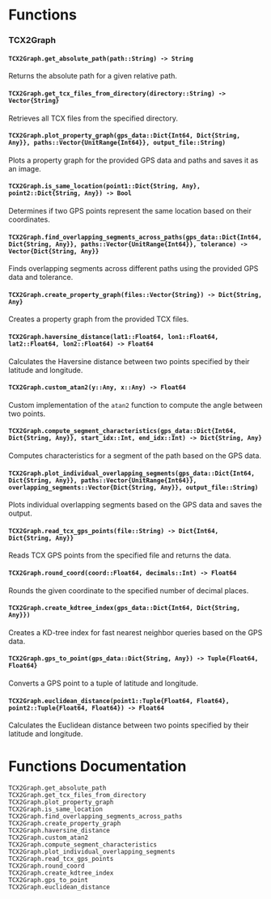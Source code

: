 # Functions

### TCX2Graph

#### `TCX2Graph.get_absolute_path(path::String) -> String`
Returns the absolute path for a given relative path.

#### `TCX2Graph.get_tcx_files_from_directory(directory::String) -> Vector{String}`
Retrieves all TCX files from the specified directory.

#### `TCX2Graph.plot_property_graph(gps_data::Dict{Int64, Dict{String, Any}}, paths::Vector{UnitRange{Int64}}, output_file::String)`
Plots a property graph for the provided GPS data and paths and saves it as an image.

#### `TCX2Graph.is_same_location(point1::Dict{String, Any}, point2::Dict{String, Any}) -> Bool`
Determines if two GPS points represent the same location based on their coordinates.

#### `TCX2Graph.find_overlapping_segments_across_paths(gps_data::Dict{Int64, Dict{String, Any}}, paths::Vector{UnitRange{Int64}}, tolerance) -> Vector{Dict{String, Any}}`
Finds overlapping segments across different paths using the provided GPS data and tolerance.

#### `TCX2Graph.create_property_graph(files::Vector{String}) -> Dict{String, Any}`
Creates a property graph from the provided TCX files.

#### `TCX2Graph.haversine_distance(lat1::Float64, lon1::Float64, lat2::Float64, lon2::Float64) -> Float64`
Calculates the Haversine distance between two points specified by their latitude and longitude.

#### `TCX2Graph.custom_atan2(y::Any, x::Any) -> Float64`
Custom implementation of the `atan2` function to compute the angle between two points.

#### `TCX2Graph.compute_segment_characteristics(gps_data::Dict{Int64, Dict{String, Any}}, start_idx::Int, end_idx::Int) -> Dict{String, Any}`
Computes characteristics for a segment of the path based on the GPS data.

#### `TCX2Graph.plot_individual_overlapping_segments(gps_data::Dict{Int64, Dict{String, Any}}, paths::Vector{UnitRange{Int64}}, overlapping_segments::Vector{Dict{String, Any}}, output_file::String)`
Plots individual overlapping segments based on the GPS data and saves the output.

#### `TCX2Graph.read_tcx_gps_points(file::String) -> Dict{Int64, Dict{String, Any}}`
Reads TCX GPS points from the specified file and returns the data.

#### `TCX2Graph.round_coord(coord::Float64, decimals::Int) -> Float64`
Rounds the given coordinate to the specified number of decimal places.

#### `TCX2Graph.create_kdtree_index(gps_data::Dict{Int64, Dict{String, Any}})`
Creates a KD-tree index for fast nearest neighbor queries based on the GPS data.

#### `TCX2Graph.gps_to_point(gps_data::Dict{String, Any}) -> Tuple{Float64, Float64}`
Converts a GPS point to a tuple of latitude and longitude.

#### `TCX2Graph.euclidean_distance(point1::Tuple{Float64, Float64}, point2::Tuple{Float64, Float64}) -> Float64`
Calculates the Euclidean distance between two points specified by their latitude and longitude.

# Functions Documentation

```@docs
TCX2Graph.get_absolute_path
TCX2Graph.get_tcx_files_from_directory
TCX2Graph.plot_property_graph
TCX2Graph.is_same_location
TCX2Graph.find_overlapping_segments_across_paths
TCX2Graph.create_property_graph
TCX2Graph.haversine_distance
TCX2Graph.custom_atan2
TCX2Graph.compute_segment_characteristics
TCX2Graph.plot_individual_overlapping_segments
TCX2Graph.read_tcx_gps_points
TCX2Graph.round_coord
TCX2Graph.create_kdtree_index
TCX2Graph.gps_to_point
TCX2Graph.euclidean_distance
```
